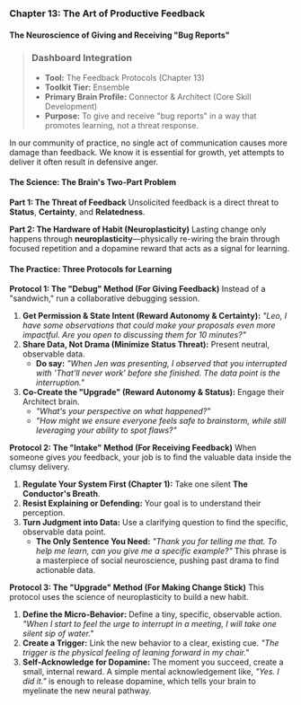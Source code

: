 ### **Chapter 13: The Art of Productive Feedback**
#### The Neuroscience of Giving and Receiving "Bug Reports"

> ### **Dashboard Integration**
>
> *   **Tool:** The Feedback Protocols (Chapter 13)
> *   **Toolkit Tier:** Ensemble
> *   **Primary Brain Profile:** Connector & Architect (Core Skill Development)
> *   **Purpose:** To give and receive "bug reports" in a way that promotes learning, not a threat response.

In our community of practice, no single act of communication causes more damage than feedback. We know it is essential for growth, yet attempts to deliver it often result in defensive anger.

#### **The Science: The Brain's Two-Part Problem**

**Part 1: The Threat of Feedback**
Unsolicited feedback is a direct threat to **Status**, **Certainty**, and **Relatedness**.

**Part 2: The Hardware of Habit (Neuroplasticity)**
Lasting change only happens through **neuroplasticity**—physically re-wiring the brain through focused repetition and a dopamine reward that acts as a signal for learning.

#### **The Practice: Three Protocols for Learning**

**Protocol 1: The "Debug" Method (For Giving Feedback)**
Instead of a "sandwich," run a collaborative debugging session.
1.  **Get Permission & State Intent (Reward Autonomy & Certainty):** *"Leo, I have some observations that could make your proposals even more impactful. Are you open to discussing them for 10 minutes?"*
2.  **Share Data, Not Drama (Minimize Status Threat):** Present neutral, observable data.
    *   **Do say:** *"When Jen was presenting, I observed that you interrupted with 'That'll never work' before she finished. The data point is the interruption."*
3.  **Co-Create the "Upgrade" (Reward Autonomy & Status):** Engage their Architect brain.
    *   *"What's your perspective on what happened?"*
    *   *"How might we ensure everyone feels safe to brainstorm, while still leveraging your ability to spot flaws?"*

**Protocol 2: The "Intake" Method (For Receiving Feedback)**
When someone gives *you* feedback, your job is to find the valuable data inside the clumsy delivery.
1.  **Regulate Your System First (Chapter 1):** Take one silent **The Conductor's Breath**.
2.  **Resist Explaining or Defending:** Your goal is to understand their perception.
3.  **Turn Judgment into Data:** Use a clarifying question to find the specific, observable data point.
    *   **The Only Sentence You Need:** *"Thank you for telling me that. To help me learn, can you give me a specific example?"*
    This phrase is a masterpiece of social neuroscience, pushing past drama to find actionable data.

**Protocol 3: The "Upgrade" Method (For Making Change Stick)**
This protocol uses the science of neuroplasticity to build a new habit.
1.  **Define the Micro-Behavior:** Define a tiny, specific, observable action. *"When I start to feel the urge to interrupt in a meeting, I will take one silent sip of water."*
2.  **Create a Trigger:** Link the new behavior to a clear, existing cue. *"The trigger is the physical feeling of leaning forward in my chair."*
3.  **Self-Acknowledge for Dopamine:** The moment you succeed, create a small, internal reward. A simple mental acknowledgement like, *"Yes. I did it."* is enough to release dopamine, which tells your brain to myelinate the new neural pathway.
      